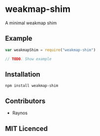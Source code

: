 # weakmap-shim

<!--
    [![build status][1]][2]
    [![NPM version][3]][4]
    [![Coverage Status][5]][6]
    [![gemnasium Dependency Status][7]][8]
    [![Davis Dependency status][9]][10]
-->

<!-- [![browser support][11]][12] -->

A minimal weakmap shim

## Example

```js
var weakmapShim = require("weakmap-shim")

// TODO. Show example
```

## Installation

`npm install weakmap-shim`

## Contributors

 - Raynos

## MIT Licenced

  [1]: https://secure.travis-ci.org/Raynos/weakmap-shim.png
  [2]: https://travis-ci.org/Raynos/weakmap-shim
  [3]: https://badge.fury.io/js/weakmap-shim.png
  [4]: https://badge.fury.io/js/weakmap-shim
  [5]: https://coveralls.io/repos/Raynos/weakmap-shim/badge.png
  [6]: https://coveralls.io/r/Raynos/weakmap-shim
  [7]: https://gemnasium.com/Raynos/weakmap-shim.png
  [8]: https://gemnasium.com/Raynos/weakmap-shim
  [9]: https://david-dm.org/Raynos/weakmap-shim.png
  [10]: https://david-dm.org/Raynos/weakmap-shim
  [11]: https://ci.testling.com/Raynos/weakmap-shim.png
  [12]: https://ci.testling.com/Raynos/weakmap-shim
